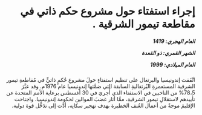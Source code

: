 <h1 dir="rtl">إجراء استفتاء حول مشروع حكم ذاتي في مقاطعة تيمور الشرقية .</h1>

<h5 dir="rtl">العام الهجري:  1419

الشهر القمري: ذو القعدة

العام الميلادي: 1999</h5>

<p dir="rtl">اتَّفَقت إندونيسيا والبرتغال على تنظيم استفتاءٍ حولَ مشروعِ حُكمٍ ذاتيٍّ في مُقاطعةِ تيمور الشرقية المستعمرةِ البُرتغاليةِ السابقة التي ضمَّتها إندونيسيا عام 1976م. وقد عبَّرَ 78،5% من الناخبين في الاستفتاء الذي أُجريَ في 30 أغسطس برعاية الأمم المتحدة عن تأييدهم لاستقلالِ تيمور الشرقيةِ، ممَّا أثار غضبَ الموالين لحكومة إندونيسيا. 
واجتاحت الإقليمَ موجةٌ من أعمال العُنف الخطيرة بهدف تهجير سكانِه، أدَّت إلى تدَخُّل قوة دولية.</p></br>
